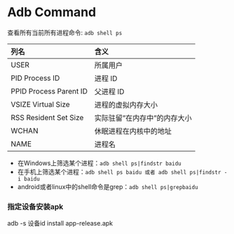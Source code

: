# Adb Command 

查看所有当前所有进程命令: `adb shell ps`

|列名|含义|
|:---|:---|
|USER	|所属用户|
|PID Process ID|	进程 ID|
|PPID Process Parent ID	|父进程 ID|
|VSIZE Virtual Size|	进程的虚拟内存大小|
|RSS Resident Set Size	|实际驻留”在内存中”的内存大小|
|WCHAN	|休眠进程在内核中的地址|
|NAME|进程名|

-  在Windows上筛选某个进程：`adb shell ps|findstr baidu`
- 在手机上筛选某个进程：`adb shell ps baidu 或者 adb shell ps|findstr -i baidu`
- android或者linux中的shell命令是grep：`adb shell ps|grepbaidu`



### 指定设备安装apk

adb -s 设备id install app-release.apk